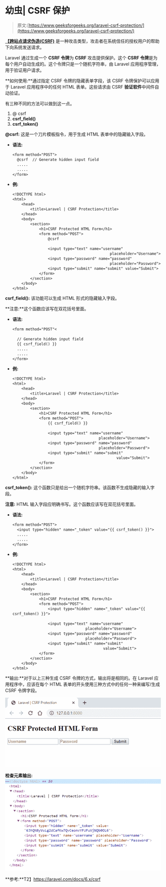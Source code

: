 # 幼虫| CSRF 保护

> 原文:[https://www.geeksforgeeks.org/laravel-csrf-protection/](https://www.geeksforgeeks.org/laravel-csrf-protection/)

**[【跨站点请求伪造(CSRF)](https://www.geeksforgeeks.org/what-is-cross-site-request-forgery-csrf/)** 是一种攻击类型，攻击者在系统信任的授权用户的帮助下向系统发送请求。

Laravel 通过生成一个 **CSRF 令牌**为 **CSRF** 攻击提供保护。这个 **CSRF 令牌**是为每个用户自动生成的。这个令牌只是一个随机字符串，由 Laravel 应用程序管理，用于验证用户请求。

**如何使用:**通过指定 CSRF 令牌的隐藏表单字段，该 CSRF 令牌保护可以应用于 Laravel 应用程序中的任何 HTML 表单。这些请求由 CSRF **验证软件**中间件自动验证。

有三种不同的方法可以做到这一点。

1.  @ csrf
2.  **csrf_field()**
3.  **csrf_token()**

**@csrf:** 这是一个刀片模板指令，用于生成 HTML 表单中的隐藏输入字段。

*   **语法:**

    ```
    <form method="POST">
      @csrf  // Generate hidden input field
      .....
      .....
    </form>
    ```

*   **例:**

    ```
    <!DOCTYPE html>
    <html>
        <head>
            <title>Laravel | CSRF Protection</title>
        </head>
        <body>
            <section>
                <h1>CSRF Protected HTML Form</h1>
                <form method="POST">
                    @csrf

                    <input type="text" name="username" 
                                                placeholder="Username">
                    <input type="password" name="password" 
                                                placeholder="Password">
                    <input type="submit" name="submit" value="Submit">
                </form>
            </section>
        </body>
    </html>
    ```

**csrf_field():** 该功能可以生成 HTML 形式的隐藏输入字段。

**注意:**这个函数应该写在双花括号里面。

*   **语法:**

    ```
    <form method="POST"<

      // Generate hidden input field
      {{ csrf_field() }}  
      .....
      .....
    </form>
    ```

*   **例:**

    ```
    <!DOCTYPE html>
    <html>
        <head>
            <title>Laravel | CSRF Protection</title>
        </head>
        <body>
            <section>
                <h1>CSRF Protected HTML Form</h1>
                <form method="POST">
                    {{ csrf_field() }}

                    <input type="text" name="username" 
                                           placeholder="Username">
                    <input type="password" name="password"
                                           placeholder="Password">
                    <input type="submit" name="submit" 
                                                   value="Submit">
                </form>
            </section>
        </body>
    </html>
    ```

**csrf_token():** 这个函数只是给出一个随机字符串。该函数不生成隐藏的输入字段。

**注意:** HTML 输入字段应明确书写。这个函数应该写在双花括号里面。

*   **语法:**

    ```
    <form method="POST">
      <input type="hidden" name="_token" value="{{ csrf_token() }}">
      .....
      .....
    </form>
    ```

*   **例:**

    ```
    <!DOCTYPE html>
    <html>
        <head>
            <title>Laravel | CSRF Protection</title>
        </head>
        <body>
            <section>
                <h1>CSRF Protected HTML Form</h1>
                <form method="POST">
                    <input type="hidden" name="_token" value="{{ csrf_token() }}">

                    <input type="text" name="username" 
                                     placeholder="Username">
                    <input type="password" name="password"
                                     placeholder="Password">
                    <input type="submit" name="submit" 
                                             value="Submit">
                </form>
            </section>
        </body>
    </html>
    ```

**输出:**对于以上三种生成 CSRF 令牌的方式，输出将是相同的。在 Laravel 应用程序中，应该在每个 HTML 表单的开头使用三种方式中的任何一种来编写/生成 CSRF 令牌字段。

![](img/ed5cf72db66464811e76e60b16b0657b.png)

**检查元素输出:**
![](img/a70b0e14c61430ab10b75b4e3b94be25.png)

**参考:**T2】https://laravel.com/docs/6.x/csrf